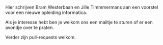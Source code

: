 Hier schrijven Bram Westerbaan en Jille Timmmermans aan een voorstel voor een nieuwe opleiding informatica.

Als je interesse hebt ben je welkom ons een mailtje te sturen of er een avondje over te praten.

Verder zijn pull-requests welkom.
